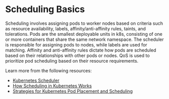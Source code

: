 # Scheduling Basics

Scheduling involves assigning pods to worker nodes based on criteria such as resource availability, labels, affinity/anti-affinity rules, taints, and tolerations. Pods are the smallest deployable units in k8s, consisting of one or more containers that share the same network namespace. The scheduler is responsible for assigning pods to nodes, while labels are used for matching. Affinity and anti-affinity rules dictate how pods are scheduled based on their relationships with other pods or nodes. QoS is used to prioritize pod scheduling based on their resource requirements.

Learn more from the following resources:

- [Kubernetes Scheduler](https://kubernetes.io/docs/concepts/scheduling-eviction/kube-scheduler/)
- [How Scheduling in Kubernetes Works](https://www.youtube.com/watch?v=0FvQR-0tK54)
- [Strategies for Kubernetes Pod Placement and Scheduling](https://thenewstack.io/strategies-for-kubernetes-pod-placement-and-scheduling/)
